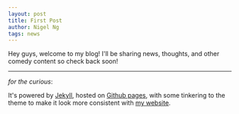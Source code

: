```yaml
---
layout: post
title: First Post
author: Nigel Ng
tags: news
---
```


Hey guys, welcome to my blog! 
I'll be sharing news, thoughts, and other comedy content so check back soon!

---
_for the curious_:

It's powered by [Jekyll](https://jekyllrb.com/), hosted on [Github pages](https://pages.github.com/),
with some tinkering to the theme to make it look more consistent with [my website](http://nigelngcomedy.com/).

